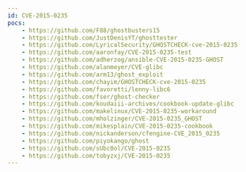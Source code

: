 ```yaml
---
id: CVE-2015-0235
pocs:
    - https://github.com/F88/ghostbusters15
    - https://github.com/JustDenisYT/ghosttester
    - https://github.com/LyricalSecurity/GHOSTCHECK-cve-2015-0235
    - https://github.com/aaronfay/CVE-2015-0235-test
    - https://github.com/adherzog/ansible-CVE-2015-0235-GHOST
    - https://github.com/alanmeyer/CVE-glibc
    - https://github.com/arm13/ghost_exploit
    - https://github.com/chayim/GHOSTCHECK-cve-2015-0235
    - https://github.com/favoretti/lenny-libc6
    - https://github.com/fser/ghost-checker
    - https://github.com/koudaiii-archives/cookbook-update-glibc
    - https://github.com/makelinux/CVE-2015-0235-workaround
    - https://github.com/mholzinger/CVE-2015-0235_GHOST
    - https://github.com/mikesplain/CVE-2015-0235-cookbook
    - https://github.com/nickanderson/cfengine-CVE_2015_0235
    - https://github.com/piyokango/ghost
    - https://github.com/sUbc0ol/CVE-2015-0235
    - https://github.com/tobyzxj/CVE-2015-0235
---
```

